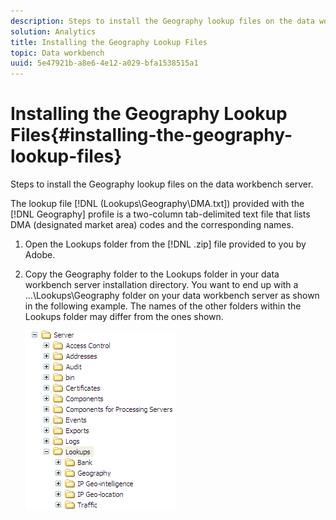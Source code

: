 ```yaml
---
description: Steps to install the Geography lookup files on the data workbench server.
solution: Analytics
title: Installing the Geography Lookup Files
topic: Data workbench
uuid: 5e47921b-a8e6-4e12-a029-bfa1538515a1
---
```


# Installing the Geography Lookup Files{#installing-the-geography-lookup-files}

Steps to install the Geography lookup files on the data workbench server.

The lookup file [!DNL (Lookups\Geography\DMA.txt]) provided with the [!DNL Geography] profile is a two-column tab-delimited text file that lists DMA (designated market area) codes and the corresponding names. 

1. Open the Lookups folder from the [!DNL .zip] file provided to you by Adobe.
1. Copy the Geography folder to the Lookups folder in your data workbench server installation directory. You want to end up with a ...\Lookups\Geography folder on your data workbench server as shown in the following example. The names of the other folders within the Lookups folder may differ from the ones shown.

   ![Step Info](assets/Geo_installLookups_dir.png)

